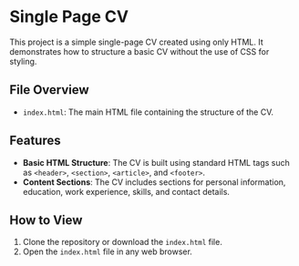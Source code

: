# Single Page CV

This project is a simple single-page CV created using only HTML. It demonstrates how to structure a basic CV without the use of CSS for styling.

## File Overview

- `index.html`: The main HTML file containing the structure of the CV.

## Features

- **Basic HTML Structure**: The CV is built using standard HTML tags such as `<header>`, `<section>`, `<article>`, and `<footer>`.
- **Content Sections**: The CV includes sections for personal information, education, work experience, skills, and contact details.

## How to View

1. Clone the repository or download the `index.html` file.
2. Open the `index.html` file in any web browser.
